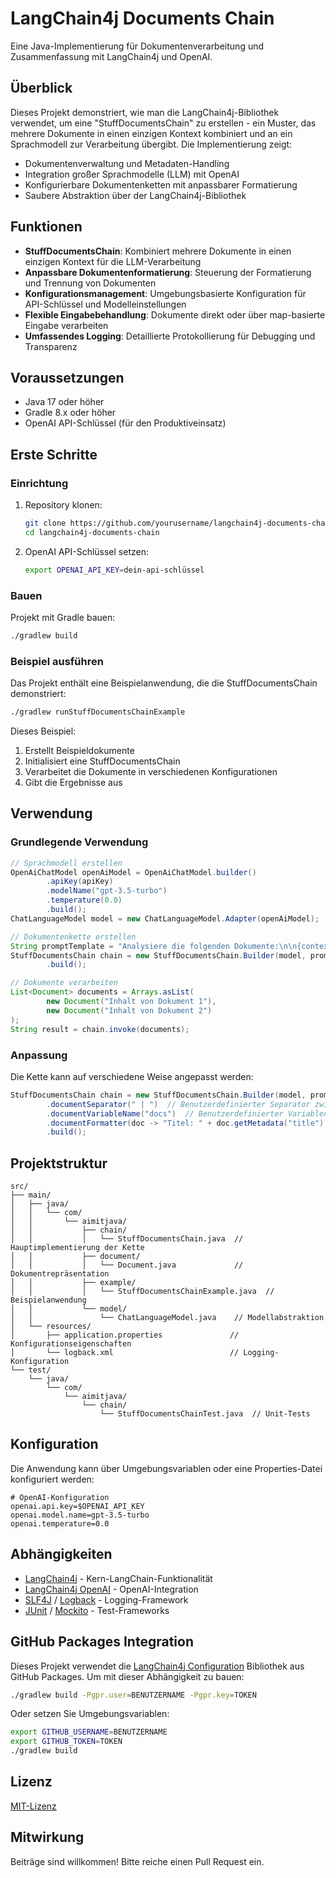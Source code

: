 # LangChain4j Documents Chain

Eine Java-Implementierung für Dokumentenverarbeitung und Zusammenfassung mit LangChain4j und OpenAI.

## Überblick

Dieses Projekt demonstriert, wie man die LangChain4j-Bibliothek verwendet, um eine "StuffDocumentsChain" zu erstellen - ein Muster, das mehrere Dokumente in einen einzigen Kontext kombiniert und an ein Sprachmodell zur Verarbeitung übergibt. Die Implementierung zeigt:

- Dokumentenverwaltung und Metadaten-Handling
- Integration großer Sprachmodelle (LLM) mit OpenAI
- Konfigurierbare Dokumentenketten mit anpassbarer Formatierung
- Saubere Abstraktion über der LangChain4j-Bibliothek

## Funktionen

- **StuffDocumentsChain**: Kombiniert mehrere Dokumente in einen einzigen Kontext für die LLM-Verarbeitung
- **Anpassbare Dokumentenformatierung**: Steuerung der Formatierung und Trennung von Dokumenten
- **Konfigurationsmanagement**: Umgebungsbasierte Konfiguration für API-Schlüssel und Modelleinstellungen
- **Flexible Eingabebehandlung**: Dokumente direkt oder über map-basierte Eingabe verarbeiten
- **Umfassendes Logging**: Detaillierte Protokollierung für Debugging und Transparenz

## Voraussetzungen

- Java 17 oder höher
- Gradle 8.x oder höher
- OpenAI API-Schlüssel (für den Produktiveinsatz)

## Erste Schritte

### Einrichtung

1. Repository klonen:
   ```bash
   git clone https://github.com/yourusername/langchain4j-documents-chain.git
   cd langchain4j-documents-chain
   ```

2. OpenAI API-Schlüssel setzen:
   ```bash
   export OPENAI_API_KEY=dein-api-schlüssel
   ```

### Bauen

Projekt mit Gradle bauen:
```bash
./gradlew build
```

### Beispiel ausführen

Das Projekt enthält eine Beispielanwendung, die die StuffDocumentsChain demonstriert:
```bash
./gradlew runStuffDocumentsChainExample
```

Dieses Beispiel:
1. Erstellt Beispieldokumente
2. Initialisiert eine StuffDocumentsChain
3. Verarbeitet die Dokumente in verschiedenen Konfigurationen
4. Gibt die Ergebnisse aus

## Verwendung

### Grundlegende Verwendung

```java
// Sprachmodell erstellen
OpenAiChatModel openAiModel = OpenAiChatModel.builder()
        .apiKey(apiKey)
        .modelName("gpt-3.5-turbo")
        .temperature(0.0)
        .build();
ChatLanguageModel model = new ChatLanguageModel.Adapter(openAiModel);

// Dokumentenkette erstellen
String promptTemplate = "Analysiere die folgenden Dokumente:\n\n{context}";
StuffDocumentsChain chain = new StuffDocumentsChain.Builder(model, promptTemplate)
        .build();

// Dokumente verarbeiten
List<Document> documents = Arrays.asList(
        new Document("Inhalt von Dokument 1"),
        new Document("Inhalt von Dokument 2")
);
String result = chain.invoke(documents);
```

### Anpassung

Die Kette kann auf verschiedene Weise angepasst werden:

```java
StuffDocumentsChain chain = new StuffDocumentsChain.Builder(model, promptTemplate)
        .documentSeparator(" | ")  // Benutzerdefinierter Separator zwischen Dokumenten
        .documentVariableName("docs")  // Benutzerdefinierter Variablenname im Prompt-Template
        .documentFormatter(doc -> "Titel: " + doc.getMetadata("title") + "\n" + doc.text())  // Benutzerdefinierte Formatierung
        .build();
```

## Projektstruktur

```
src/
├── main/
│   ├── java/
│   │   └── com/
│   │       └── aimitjava/
│   │           ├── chain/
│   │           │   └── StuffDocumentsChain.java  // Hauptimplementierung der Kette
│   │           ├── document/
│   │           │   └── Document.java             // Dokumentrepräsentation
│   │           ├── example/
│   │           │   └── StuffDocumentsChainExample.java  // Beispielanwendung
│   │           └── model/
│   │               └── ChatLanguageModel.java    // Modellabstraktion
│   └── resources/
│       ├── application.properties               // Konfigurationseigenschaften
│       └── logback.xml                          // Logging-Konfiguration
└── test/
    └── java/
        └── com/
            └── aimitjava/
                └── chain/
                    └── StuffDocumentsChainTest.java  // Unit-Tests
```

## Konfiguration

Die Anwendung kann über Umgebungsvariablen oder eine Properties-Datei konfiguriert werden:

```properties
# OpenAI-Konfiguration
openai.api.key=$OPENAI_API_KEY
openai.model.name=gpt-3.5-turbo
openai.temperature=0.0
```

## Abhängigkeiten

- [LangChain4j](https://github.com/langchain4j/langchain4j) - Kern-LangChain-Funktionalität
- [LangChain4j OpenAI](https://github.com/langchain4j/langchain4j) - OpenAI-Integration
- [SLF4J](https://www.slf4j.org/) / [Logback](https://logback.qos.ch/) - Logging-Framework
- [JUnit](https://junit.org/junit5/) / [Mockito](https://site.mockito.org/) - Test-Frameworks

## GitHub Packages Integration

Dieses Projekt verwendet die [LangChain4j Configuration](https://github.com/RainerBlessing/langchain4j-configuration) Bibliothek aus GitHub Packages. Um mit dieser Abhängigkeit zu bauen:

```bash
./gradlew build -Pgpr.user=BENUTZERNAME -Pgpr.key=TOKEN
```

Oder setzen Sie Umgebungsvariablen:
```bash
export GITHUB_USERNAME=BENUTZERNAME
export GITHUB_TOKEN=TOKEN
./gradlew build
```

## Lizenz

[MIT-Lizenz](LICENSE)

## Mitwirkung

Beiträge sind willkommen! Bitte reiche einen Pull Request ein.